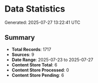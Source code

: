 # Data Statistics

Generated: 2025-07-27 13:22:41 UTC

## Summary

- **Total Records**: 1717
- **Sources**: 9
- **Date Range**: 2025-07-23 to 2025-07-27
- **Content Store Total**: 6
- **Content Store Processed**: 0
- **Content Store Pending**: 6
